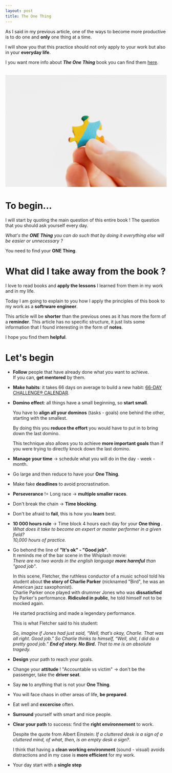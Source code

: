 ```yaml
---
layout: post
title: The One Thing 
---
```

  
As I said in my previous article, one of the ways to become more productive is to do one and **only** one thing at a time.

I will show you that this practice should not only apply to your work but also in your **everyday life**.

I you want more info about ***The One Thing*** book you can find them [here](https://www.the1thing.com/).

<br/>

<div class="image_container">
<img class="image_cover" alt="piece" src="/images/posts/piece.jpg"/>
</div>

# To begin...

I will start by quoting the main question of this entire book ! The question that you should ask yourself every day.

*What's the **ONE Thing** you can do such that by doing it everything else will be easier or unnecessary ?*

You need to find your **ONE Thing**.

# What did I take away from the book ?

I love to read books and **apply the lessons** I learned from them in my work and in my life.

Today I am going to explain to you how I apply the principles of this book to my work as a **softrware engineer**.

This article will be **shorter** than the previous ones as it has more the form of a **reminder**.
This article has no specific structure, it just lists some information that I found interesting in the form of **notes**.  

I hope you find them **helpful**.

# Let's begin

- **Follow** people that have already done what you want to achieve.     
If you can, **get mentored** by them.

- **Make habits**: it takes 66 days on average to build a new habit: [66-DAY CHALLENGE® CALENDAR](https://www.the1thing.com/resources/66-day-calendar/).

- **Domino effect**: all things have a small beginning, so **start small**.   

    You have to **align all your dominos** (tasks - goals) one behind the other, starting with the smallest.   
    
    By doing this you **reduce the effort** you would have to put in to bring down the last domino.   

    This technique also allows you to achieve **more important goals** than if you were trying to directly knock down the last domino.   

- **Manage your time** -> schedule what you will do in the day - week - month.

- Go large and then reduce to have your **One Thing**.

- Make fake **deadlines** to avoid procrastination.

- **Perseverance** != Long race -> **multiple smaller races**.

- Don't break the chain -> **Time blocking**.

- Don't be afraid to **fail**, this is how you **learn** best.

- **10 000 hours rule** -> Time block 4 hours each day for your **One thing**   .
    *What does it take to become an expert or master performer in a given field?    
    10,000 hours of practice.*

- Go behond the line of **"It's ok" - "Good job"**.   
It reminds me of the bar scene in the Whiplash movie:    
*There are no two words in the english language **more harmful** than "good job"*.

    In this scene, Fletcher, the ruthless conductor of a music school told his student about **the story of Charlie Parker** (nicknamed "Bird", he was an American jazz saxophonist).   
    Charlie Parker once played with drummer Jones who was **dissatisfied** by Parker's performance. **Ridiculed in public**, he told himself not to be mocked again.   

    He started practising and made a legendary performance.   

    This is what Fletcher said to his student:   

    *So, imagine if Jones had just said, “Well, that’s okay, Charlie. That was all right. Good job.” So Charlie thinks to himself, “Well, shit, I did do a pretty good job.” **End of story. No Bird.**     That to me is an absolute tragedy.*

- **Design** your path to reach your goals.

- Change your **attitude** ! "Accountable vs victim" -> don't be the passenger, take the **driver seat**.

- Say **no** to anything that is not your **One Thing**.

- You will face chaos in other areas of life, **be prepared**.

- Eat well and **excercise** often.

- **Surround** yourself with smart and nice people.

- **Clear your path** to success: find the **right environnement** to work.    

    Despite the quote from Albert Einstein:  *If a cluttered desk is a sign of a cluttered mind, of what, then, is an empty desk a sign?*.   
    
    I think that having a **clean working environment** (sound - visual) avoids distractions and in my case is **more efficient** for my work.

- Your day start with a **single step**

